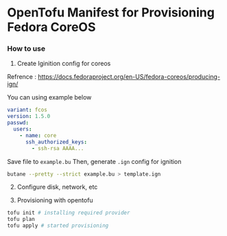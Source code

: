 # OpenTofu Manifest for Provisioning Fedora CoreOS

### How to use

1. Create Iginition config for coreos

Refrence : https://docs.fedoraproject.org/en-US/fedora-coreos/producing-ign/

You can using example below

```yaml
variant: fcos
version: 1.5.0
passwd:
  users:
    - name: core
      ssh_authorized_keys:
        - ssh-rsa AAAA...
```

Save file to `example.bu` Then, generate `.ign` config for ignition

```sh
butane --pretty --strict example.bu > template.ign
```

2. Configure disk, network, etc

3. Provisioning with opentofu

```sh
tofu init # installing required provider
tofu plan
tofu apply # started provisioning

```